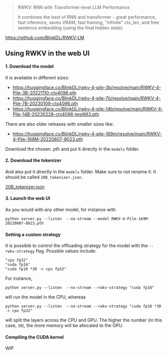 > RWKV: RNN with Transformer-level LLM Performance
>
> It combines the best of RNN and transformer - great performance, fast inference, saves VRAM, fast training, "infinite" ctx_len, and free sentence embedding (using the final hidden state).

https://github.com/BlinkDL/RWKV-LM

## Using RWKV in the web UI

#### 1. Download the model

It is available in different sizes:

* https://huggingface.co/BlinkDL/rwkv-4-pile-3b/resolve/main/RWKV-4-Pile-3B-20221110-ctx4096.pth
* https://huggingface.co/BlinkDL/rwkv-4-pile-7b/resolve/main/RWKV-4-Pile-7B-20230109-ctx4096.pth
* https://huggingface.co/BlinkDL/rwkv-4-pile-14b/resolve/main/RWKV-4-Pile-14B-20230228-ctx4096-test663.pth

There are also older releases with smaller sizes like:

* https://huggingface.co/BlinkDL/rwkv-4-pile-169m/resolve/main/RWKV-4-Pile-169M-20220807-8023.pth

Download the chosen .pth and put it directly in the `models` folder. 

#### 2. Download the tokenizer

And also put it directly in the `models` folder. Make sure to not rename it. It should be called `20B_tokenizer.json`.

[20B_tokenizer.json](https://raw.githubusercontent.com/BlinkDL/ChatRWKV/main/v2/20B_tokenizer.json)

#### 3. Launch the web UI

As you would with any other model, for instance with

```
python server.py --listen  --no-stream --model RWKV-4-Pile-169M-20220807-8023.pth
```

#### Setting a custom strategy

It is possible to control the offloading strategy for the model with the `--rwkv-strategy` flag. Possible values include:

```
"cpu fp32"
"cuda fp16"
"cuda fp16 *30 -> cpu fp32"
```

For instance,

```
python server.py --listen  --no-stream --rwkv-strategy "cuda fp16"
```

will run the model in the CPU, whereas

```
python server.py --listen  --no-stream --rwkv-strategy "cuda fp16 *30 -> cpu fp32"
```

will split the layers across the CPU and GPU. The higher the number (in this case, `30`), the more memory will be allocated to the GPU.

#### Compiling the CUDA kernel

WIP
